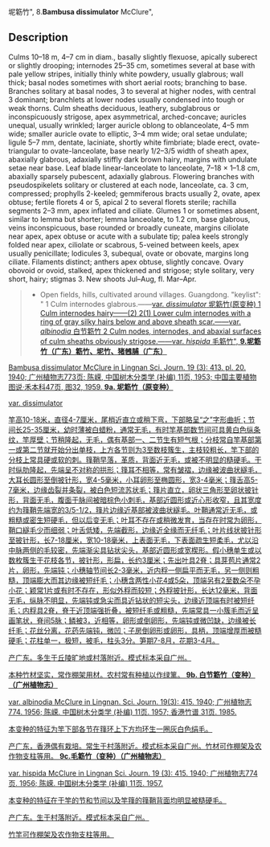 坭簕竹",
8.**Bambusa dissimulator** McClure",

## Description
Culms 10–18 m, 4–7 cm in diam., basally slightly flexuose, apically suberect or slightly drooping; internodes 25–35 cm, sometimes several at base with pale yellow stripes, initially thinly white powdery, usually glabrous; wall thick; basal nodes sometimes with short aerial roots; branching to base. Branches solitary at basal nodes, 3 to several at higher nodes, with central 3 dominant; branchlets at lower nodes usually condensed into tough or weak thorns. Culm sheaths deciduous, leathery, subglabrous or inconspicuously strigose, apex asymmetrical, arched-concave; auricles unequal, usually wrinkled; larger auricle oblong to oblanceolate, 4–5 mm wide; smaller auricle ovate to elliptic, 3–4 mm wide; oral setae undulate; ligule 5–7 mm, dentate, laciniate, shortly white fimbriate; blade erect, ovate-triangular to ovate-lanceolate, base nearly 1/2–3/5 width of sheath apex, abaxially glabrous, adaxially stiffly dark brown hairy, margins with undulate setae near base. Leaf blade linear-lanceolate to lanceolate, 7–18 × 1–1.8 cm, abaxially sparsely pubescent, adaxially glabrous. Flowering branches with pseudospikelets solitary or clustered at each node, lanceolate, ca. 3 cm, compressed; prophylls 2-keeled; gemmiferous bracts usually 2, ovate, apex obtuse; fertile florets 4 or 5, apical 2 to several florets sterile; rachilla segments 2–3 mm, apex inflated and ciliate. Glumes 1 or sometimes absent, similar to lemma but shorter; lemma lanceolate, to 1.2 cm, base glabrous, veins inconspicuous, base rounded or broadly cuneate, margins ciliolate near apex, apex obtuse or acute with a subulate tip; palea keels strongly folded near apex, ciliolate or scabrous, 5-veined between keels, apex usually penicillate; lodicules 3, subequal, ovate or obovate, margins long ciliate. Filaments distinct; anthers apex obtuse, slightly concave. Ovary obovoid or ovoid, stalked, apex thickened and strigose; style solitary, very short, hairy; stigmas 3. New shoots Jul–Aug, fl. Mar–Apr.

> * Open fields, hills, cultivated around villages. Guangdong.
  "keylist": "
1 Culm internodes glabrous.——<a href='/info/Bambusa dissimulator var. dissimulator?t=foc'>var. *dissimulator* 坭簕竹(原变种)
1 Culm internodes hairy——(2)
2(1) Lower culm internodes with a ring of gray silky hairs below and above sheath scar.——<a href='/info/Bambusa dissimulator var. albinodia?t=foc'>var. *albinodia* 白节簕竹
2 Culm nodes, internodes, and abaxial surfaces of culm sheaths obviously strigose.——<a href='/info/Bambusa dissimulator var. hispida?t=foc'>var. *hispida* 毛簕竹",
**9.坭簕竹（广东）簕竹、坭竹、猪乸脯（广东）**

Bambusa dissimulator McClure in Lingnan Sci. Journ. 19 (3): 413. pl. 20. 1940; 广州植物志773页; 陈嵘, 中国树木分类学 (补编) 11页, 1953; 中国主要植物图说·禾本科47页, 图32, 1959.
**9a. 坭簕竹（原变种）**

var. dissimulator

竿高10-18米，直径4-7厘米，尾梢近直立或稍下弯，下部略呈“之”字形曲折；节间长25-35厘米，幼时薄被白蜡粉，通常无毛，有时竿基部数节间可具黄白色纵条纹，竿厚壁；节稍隆起，无毛，偶有基部一、二节生有短气根；分枝常自竿基部第一或第二节就开始分出单枝，上方各节则为3至数枝簇生，主枝较粗长，竿下部的分枝上常具硬或软的刺。箨鞘早落，革质，背面近无毛，或被不明显的糙硬毛。干时纵肋隆起，先端呈不对称的拱形；箨耳不相等，常有皱褶，边缘被波曲状繸毛，大耳长圆形至倒披针形，宽4-5毫米，小耳卵形至椭圆形，宽3-4毫米；箨舌高5-7毫米，边缘齿裂并条裂，被白色短流苏状毛；箨片直立，卵状三角形至卵状披针形，背面无毛，腹面于脉间被暗棕色小刺毛，基部近圆形或近心形收窄，且其宽度约为箨鞘先端宽的3/5-1/2，箨片边缘近基部被波曲状繸毛。叶鞘通常近无毛，或粗糙或密生短硬毛，但以后变无毛；叶耳不存在或稍微发育，当存在时常为卵形，鞘口繸毛少而细弱；叶舌低矮，先端截形，边缘近全缘而无纤毛；叶片线状披针形至披针形，长7-18厘米，宽10-18毫米，上表面无毛，下表面疏生短柔毛，尤以沿中脉两侧的毛较密，先端渐尖具钻状尖头，基部近圆形或宽楔形。假小穗单生或以数枚簇生于花枝各节，披针形，形扁，长约3厘米；先出叶具2脊；具芽苞片通常2片，卵形，先端钝；小穗轴节间长2-3毫米，近内稃一侧扁平而无毛，另一侧则粗糙，顶端膨大而其边缘被短纤毛；小穗含两性小花4或5朵，顶端另有2至数朵不孕小花；颖常1片或有时不存在，形似外稃而较短；外稃披针形，长达12毫米，背面无毛，纵脉不明显，先端钝或急尖而具近钻状的短尖头，边缘近顶端有时被短纤毛；内稃具2脊，脊于近顶端强折叠，被短纤毛或粗糙，先端常具一小簇毛而近呈画笔状，脊间5脉；鳞被3，近相等，卵形或倒卵形，先端钝或微凹缺，边缘被长纤毛；花丝分离，花药先端钝，微凹；子房倒卵形或卵形，具柄，顶端增厚而被糙硬毛；花柱单一，极短，被毛，柱头3分。笋期7-8月，花期3-4月。

产广东。多生于丘陵旷地或村落附近。模式标本采自广州。

本种竹材坚实，常作棚架用材。农村常有种植以作绿篱。
**9b. 白节簕竹（变种）（广州植物志）**

var. albinodia McClure in Lingnan. Sci. Journ. 19(3): 415. 1940; 广州植物志 774. 1956; 陈嵘. 中国树木分类学 (补编) 11页. 1957; 香港竹谱 31页. 1985.

本变种的特征为竿下部各节在箨环上下方均环生一圈灰白色绢毛。

产广东，香港偶有栽培。常生于村落附近。模式标本采自广州。竹材可作棚架及农作物支柱等用。
**9c.毛簕竹（变种）（广州植物志）**

var. hispida McClure in Lingnan Sci. Journ. 19 (3): 415. 1940; 广州植物志774页. 1956; 陈嵘. 中国树木分类学 (补编) 11页. 1957.

本变种的特征在于竿的节和节间以及竿箨的箨鞘背面均明显被糙硬毛。

产广东。生于村落附近。模式标本采自广州。

竹竿可作棚架及农作物支柱等用。
